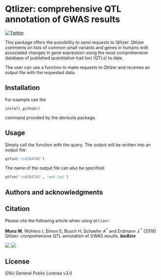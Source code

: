 # Qtlizer: comprehensive QTL annotation of GWAS results
[![Twitter](https://img.shields.io/twitter/url/http/shields.io.svg?style=social)](https://twitter.com/intent/tweet?hashtags=Qtlizer&url=https://www.biorxiv.org/content/10.1101/495903v2&screen_name=_matmu)

This package offers the possibility to send requests to Qtlizer. Qtlizer comments on lists of common small variants and genes in humans with associated changes in gene expression using the most comprehensive database of published quantitative trait loci (QTLs) to date.

The user can use a function to make requests to Qtilzer and receives an output file with the requested data. 

## Installation
For example use the 
```
install_github()
```
command provided by the devtools package.

## Usage
Simply call the function with the query. The output will be written into an output file. 

```R
qtfun('rs4284742')
```

The name of the output file can also be specified:

```R
qtfun('rs4284742', 'out.txt')
```

## Authors and acknowledgments

## Citation
Please cite the following article when using `Qtlizer`:

**Munz M**, Wohlers I, Simon E, Busch H, Schaefer A<sup>\*</sup> and Erdmann J <sup>\*</sup> (2018) Qtlizer: comprehensive QTL annotation of GWAS results. ***bioRxiv***

[![](https://img.shields.io/badge/doi-https%3A%2F%2Fdoi.org%2F10.1101%2F495903%20-green.svg)](https://doi.org/10.1101/495903)
[![](https://img.shields.io/badge/Altmetric-17-green.svg)](https://www.altmetric.com/details/52777590)

## License
GNU General Public License v3.0

